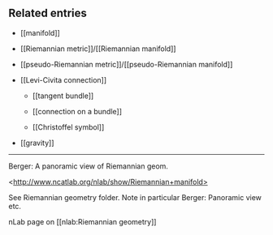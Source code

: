 

## Related entries ##

* [[manifold]]

* [[Riemannian metric]]/[[Riemannian manifold]]

* [[pseudo-Riemannian metric]]/[[pseudo-Riemannian manifold]]

* [[Levi-Civita connection]]

  * [[tangent bundle]]

  * [[connection on a bundle]]

  * [[Christoffel symbol]]

* [[gravity]]
---
Berger: A panoramic view of Riemannian geom.

&lt;http://www.ncatlab.org/nlab/show/Riemannian+manifold>

See Riemannian geometry folder. Note in particular Berger: Panoramic view etc.

nLab page on [[nlab:Riemannian geometry]]
